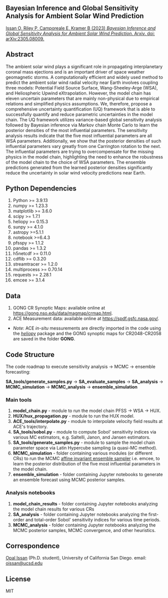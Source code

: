 ## Bayesian Inference and Global Sensitivity Analysis for Ambient Solar Wind Prediction

[Issan O, Riley P, Camporeale E, Kramer B (2023) *Bayesian Inference and Global Sensitivity Analysis for Ambient Solar Wind Prediction*. Arxiv. doi: arXiv:2305.08009.](https://arxiv.org/abs/2305.08009)

## Abstract 
The ambient solar wind plays a significant role in propagating interplanetary coronal mass ejections and is an important driver of space weather geomagnetic storms. A computationally efficient and widely used method to predict the ambient solar wind radial velocity near Earth involves coupling three models: Potential Field Source Surface, Wang-Sheeley-Arge (WSA), and Heliospheric Upwind eXtrapolation. However, the model chain has eleven uncertain parameters that are mainly non-physical due to empirical relations and simplified physics assumptions. We, therefore, propose a comprehensive uncertainty quantification (UQ) framework that is able to successfully quantify and reduce parametric uncertainties in the model chain. The UQ framework utilizes variance-based global sensitivity analysis followed by Bayesian inference via Markov chain Monte Carlo to learn the posterior densities of the most influential parameters. The sensitivity analysis results indicate that the five most influential parameters are all WSA parameters. Additionally, we show that the posterior densities of such influential parameters vary greatly from one Carrington rotation to the next. The influential parameters are trying to overcompensate for the missing physics in the model chain, highlighting the need to enhance the robustness of the model chain to the choice of WSA parameters. The ensemble predictions generated from the learned posterior densities significantly reduce the uncertainty in solar wind velocity predictions near Earth.

## Python Dependencies
1. Python >= 3.9.13
2. numpy >= 1.23.3
3. matplotlib >= 3.6.0
4. scipy >= 1.7.1
5. heliopy >= 0.15.3
6. sunpy >= 4.1.0
7. astropy >=5.1.1 
8. notebook >=6.4.3
9. pfsspy >= 1.1.2
10. pandas >= 1.3.2
11. h5netcdf >= 0.11.0
12. cdflib >= 0.3.20
13. streamtracer >= 1.2.0
14. multiprocess >= 0.70.14
15. requests >= 2.28.1
16. emcee >= 3.1.4

## Data
1. GONG CR Synoptic Maps: available online at https://gong.nso.edu/data/magmap/crmap.html.
2. ACE Measurement data: available online at https://spdf.gsfc.nasa.gov/.
* *Note*: ACE *in-situ* messurements are directly imported in the code using the [*heliopy*](https://heliopy.readthedocs.io/en/0.15.3/) package and the GONG synoptic maps for CR2048-CR2058 are saved in the folder **GONG**.

## Code Structure
The code roadmap to execute sensitivity analysis $\to$ MCMC $\to$ ensemble forecasting:

**SA_tools/generate_samples.py** $\to$ **SA_evaluate_samples** $\to$ **SA_analysis** $\to$ **MCMC_simulation** $\to$ **MCMC_analysis** $\to$ **ensemble_simulation**

### Main tools
1. **model_chain.py** - module to run the model chain PFSS $\to$ WSA $\to$ HUX.  
2. **HUX/hux_propagation.py** - module to run the HUX model. 
3. **ACE_tools/interpolate.py** - module to interpolate velocity field results at ACE's trajectory. 
4. **SA_tools/sobol.py** - module to compute Sobol' sensitivity indices via various MC estimators, e.g. Saltelli, Janon, and Jansen estimators.
5. **SA_tools/generate_samples.py** - module to sample the model chain parameter space via Latin Hypercube sampling (a quasi-MC method). 
6. **MCMC_simulation** - folder containing various modules (or different CRs) to run the MCMC [affine invariant ensemble sampler](https://emcee.readthedocs.io/en/stable/) i.e. emcee, to learn the posterior distribution of the five most influential parameters in the model chain. 
7. **ensemble_simulation** - folder containing Jupyter notebooks to generate an ensemble forecast using MCMC posterior samples. 

### Analysis notebooks
1. **model_chain_results** - folder containing Jupyter notebooks analyzing the model chain results for various CRs 
2. **SA_analysis** - folder containing Jupyter notebooks analyzing the first-order and total-order Sobol' sensitivity indices for various time periods. 
3. **MCMC_analysis** - folder containing Jupyter notebooks analyzing the MCMC posterior samples, MCMC convergence, and other heuristics.


## Correspondence
[Opal Issan](https://opaliss.github.io/opalissan/) (Ph.D. student), University of California San Diego. email: oissan@ucsd.edu

## License
MIT
 

